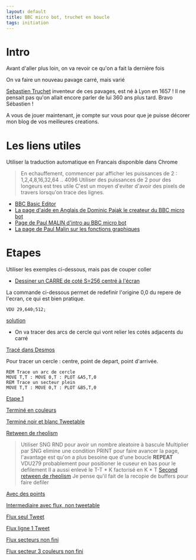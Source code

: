 ```yaml
---
layout: default
title: BBC micro bot, truchet en boucle
tags: initiation
---
```

# Intro

Avant d'aller plus loin, on va revoir ce qu'on a fait la dernière fois

On va faire un nouveau pavage carré, mais varié

[Sebastien Truchet](https://fr.wikipedia.org/wiki/S%C3%A9bastien_Truchet) inventeur de ces pavages, est né à Lyon en 1657 ! Il ne pensait pas qu'on allait encore parler de lui 360 ans plus tard. Bravo Sébastien !

A vous de jouer maintenant, je compte sur vous pour que je puisse décorer mon blog de vos meilleures creations.

# Les liens utiles

Utiliser la traduction automatique en Francais disponible dans Chrome

>En echauffement, commencer par afficher les puissances de 2 : 1,2,4,8,16,32,64 .. 4096
>Utiliser des puissances de 2 pour des longeurs est tres utile 
>C'est un moyen d'eviter d'avoir des pixels de travers lorsqu'on trace des lignes.

- [BBC Basic Editor](https://bbcmic.ro/)
- [La page d'aide en Anglais de Dominic Pajak le createur du BBC micro bot](https://www.bbcmicrobot.com/learn/index.html)
- [Page de Paul MALIN d'intro au BBC micro bot](https://translate.google.com/translate?sl=en&tl=fr&u=https://blog.mousefingers.com/post/bbc/bbc_bbcmicrobot/)
- [La page de Paul Malin sur les fonctions graphiques](https://blog.mousefingers.com/post/bbc/bbc_reference/)

# Etapes

Utiliser les exemples ci-dessous, mais pas de couper coller

- [Dessiner un CARRE de coté S=256 centré à l'écran](https://bbcmic.ro/#%7B%22v%22%3A1%2C%22program%22%3A%22MODE2%5CnS%3D128%5CnVDU%2029%2C640%3B512%3B%5CnMOVE%200%2C0%5CnPLOT%20153%2C100%2C0%5Cn%22%7D)

La commande ci-dessous permet de redefinir l'origine 0,0 du repere de l'ecran, ce qui est bien pratique.

```basic
VDU 29,640;512;
```
[solution](https://bbcmic.ro/#%7B%22v%22%3A1%2C%22program%22%3A%22MODE2%5CnS%3D256%5CnVDU%2029%2C640%3B512%3B%5CnMOVE%200%2C0%5CnT%3DS%2F2%5CnMOVE%20T%2CT%5CnDRAW%20-T%2CT%20%5CnDRAW%20-T%2C-T%20%5CnDRAW%20T%2C-T%20%5CnDRAW%20T%2CT%20%5Cn%5Cn%22%7D)

- On va tracer des arcs de cercle qui vont relier les cotés adjacents du carré

[Tracé dans Desmos](https://www.desmos.com/calculator/of9rjtqrlo)

Pour tracer un cercle : centre, point de depart, point d'arrivée.
```basic
REM Trace un arc de cercle
MOVE T,T : MOVE 0,T : PLOT &A5,T,0
REM Trace un secteur plein
MOVE T,T : MOVE 0,T : PLOT &B5,T,0
```

[Etape 1](https://bbcmic.ro/#%7B%22v%22%3A1%2C%22program%22%3A%22MODE1%5CnS%3D128*4%5CnVDU%2029%2C640%3B512%3B%5CnMOVE%200%2C0%5CnT%3DS%2F2%5CnMOVE%20T%2CT%5CnDRAW%20-T%2CT%20%5CnDRAW%20-T%2C-T%20%5CnDRAW%20T%2C-T%20%5CnDRAW%20T%2CT%20%5CnGCOL%200%2C1%20%3A%20PROCS%2811%2F8%2C%26B5%29%5CnGCOL%200%2C2%20%3A%20PROCS%2810%2F8%2C%26B5%29%5CnGCOL%200%2C3%20%3A%20PROCS%281%2C%26A5%29%5CnGCOL%200%2C1%20%3A%20PROCS%286%2F8%2C%26B5%29%5CnGCOL%200%2C0%20%3A%20PROCS%285%2F8%2C%26B5%29%5CnEND%5CnDEF%20PROCS%28R%2CCODE%29%5CnMOVE%20T%2CT%20%3A%20MOVE%20T-T*R%2CT%20%3A%20PLOT%20CODE%2CT%2CT-T*R%5CnENDPROC%22%7D)

[Terminé en couleurs](https://bbcmic.ro/#%7B%22v%22%3A1%2C%22program%22%3A%22MODE2%5CnS%3D128*3%5CnT%3DS%2F2%5CnFOR%20I%3D0%20TO%205%5CnFOR%20J%3D0%20TO%205%5CnVDU%2029%2CI*S%3BJ*S%3B%5CnREM%20VDU%2029%2C640%3B512%3B%5CnA%3DRND%282%29%5CnIF%20A%3D1%20THEN%20PROCR%281%2C1%29%20%3A%20PROCR%28-1%2C-1%29%20ELSE%20PROCR%28-1%2C1%29%20%3A%20PROCR%281%2C-1%29%5CnNEXT%20J%5CnNEXT%20I%5CnEND%5CnDEF%20PROCR%28FX%2CFY%29%5CnGCOL%200%2C1%20%3A%20PROCS%2811%2F8%2C%26B5%29%20%5CnGCOL%200%2C2%20%3A%20PROCS%2810%2F8%2C%26B5%29%5CnGCOL%200%2C0%20%3A%20PROCS%281%2C%26A5%29%5CnGCOL%200%2C1%20%3A%20PROCS%286%2F8%2C%26B5%29%5CnGCOL%200%2C0%20%3A%20PROCS%285%2F8%2C%26B5%29%5CnENDPROC%5CnDEF%20PROCS%28R%2CCODE%29%5CnIF%20FX*FY%3D%201%20THEN%20MOVE%20T*FX%2CT*FY%20%3A%20MOVE%20%28T-T*R%29*FX%2CT*FY%20%3A%20PLOT%20CODE%2CT*FX%2C%28T-T*R%29*FY%5CnIF%20FX*FY%3D-1%20THEN%20MOVE%20T*FX%2CT*FY%20%3A%20MOVE%20T*FX%2C%28T-T*R%29*FY%20%3A%20PLOT%20CODE%2C%28T-T*R%29*FX%2CT*FY%5CnENDPROC%22%7D)

[Terminé noir et blanc Tweetable](https://bbcmic.ro/#%7B%22v%22%3A1%2C%22program%22%3A%22MODE0%5CnS%3D128%5CnT%3DS%2F2%5CnFOR%20I%3D0%20TO%2010%5CnFOR%20J%3D0%20TO%208%5CnVDU%2029%2CI*S%3BJ*S%3B%5CnA%3DRND%282%29%5CnIF%20A%3D1%20THEN%20PROCR%281%2C1%29%20%3A%20PROCR%28-1%2C-1%29%20ELSE%20PROCR%28-1%2C1%29%20%3A%20PROCR%281%2C-1%29%5CnNEXT%20J%5CnNEXT%20I%5CnEND%5CnDEF%20PROCR%28FX%2CFY%29%5CnPROCS%2811%2F8%2C1%29%20%5CnPROCS%284.5%2F8%2C0%29%5CnENDPROC%5CnDEF%20PROCS%28R%2CC%29%5CnGCOL%200%2CC%5CnMOVE%20T*FX%2CT*FY%5CnK%3DT-T*R%5CnIF%20A%3D1%20THEN%20MOVE%20K*FX%2CT*FY%20%3A%20PLOT%20%26B5%2CT*FX%2CK*FY%20ELSE%20MOVE%20T*FX%2CK*FY%20%3A%20PLOT%20%26B5%2CK*FX%2CT*FY%5CnENDPROC%22%7D)

[Retween de rheolism](https://bbcmic.ro/#%7B%22v%22%3A1%2C%22program%22%3A%22MODE0%5CnT%25%3D64%5CnVDU279%3B0%3B0%3B0%3B0%3B31%3B27%5CnREPEAT%5CnPRINT'''%5CnFORI%25%3D0TO10%5CnVDU29%2CI%25*T%25*2%3BT%25%3B%5CnPROCQ%28SGN%20RND%29%5CnNEXT%5CnUNTIL0%5CnDEF%20PROCQ%28A%25%29%5CnPROCR%28A%25*T%25%2CT%25%29%5CnPROCR%28-A%25*T%25%2C-T%25%29%5CnENDPROC%5CnDEF%20PROCR%28X%25%2CY%25%29%5CnPROCS%28-3%2F8%2C%26B5%29%5CnPROCS%287%2F16%2C%26B7%29%5CnENDPROC%5CnDEF%20PROCS%28K%2CP%25%29%5CnMOVEX%25%2CY%25%5CnIF%20A%25%3E0%20MOVEK*X%25%2CY%25%20%3A%20PLOTP%25%2CX%25%2CK*Y%25%20ELSE%20MOVEX%25%2CK*Y%25%20%3A%20PLOTP%25%2CK*X%25%2CY%25%5CnENDPROC%22%7D)
>Utiliser SNG RND pour avoir un nombre aleatoire à bascule
>Multiplier par SNG elimine une condition
>PRINT pour faire avancer la page, l'avantage est qu'on a plus besoine que d'une boucle **REPEAT**
>VDU279 probablement pour positioner le cuseur en bas pour le defilement
>Il a aussi enlevé le T-T * K factorisé en K * T 
[Second retween de rheolism](https://bbcmic.ro/#%7B%22v%22%3A1%2C%22program%22%3A%22MODE0%3AVDU29%2C64%3B960%3B%3AFORA%25%3D0TO1%3ACLS%3APROCQ%28A%25*2-1%29%3AFORY%25%3D0TO3%3AF%25%3DHIMEM%2BY%25*640%3AT%25%3D%40%25%2B256*A%25%2B64*Y%25%3AFORX%25%3D0TO63STEP4%3AT%25!X%25%3DF%25!X%25%3ANEXT%2C%2C%3AVDU279%3B0%3B0%3B0%3B0%3B31%3B31%5CnREPEATFORL%25%3D0TO7%3AR%25%3D65535ANDRND%3AFORY%25%3D0TO3%3APRINT%3AFORX%25%3D0TO9%3AT%25%3DHIMEM%2BL%25*2560%2BY%25*640%2BX%25*64%3AF%25%3D64*Y%25%2B%40%25%2B%28256ANDR%25*2%5EX%25%29%3AFORI%25%3D0TO63STEP4%3AT%25!I%25%3DF%25!I%25%3ANEXT%2C%2C%2C%3AUNTIL0%5CnDEFPROCQ%28A%25%29PROCR%28A%25*64%2C64%29%3APROCR%28-A%25*64%2C-64%29%3AENDPROC%5CnDEFPROCR%28X%25%2CY%25%29PROCS%28-3%2F8%2C%26B5%29%3APROCS%287%2F16%2C%26B7%29%3AENDPROC%5CnDEFPROCS%28K%2CP%25%29MOVEX%25%2CY%25%3AIFA%25%3E0MOVEK*X%25%2CY%25%3APLOTP%25%2CX%25%2CK*Y%25%3AENDPROC%20ELSEMOVEX%25%2CK*Y%25%3APLOTP%25%2CK*X%25%2CY%25%3AENDPROC%22%7D)
>Je pense qu'il fait de la recopie de buffers pour faire defiler


[Avec des points](https://bbcmic.ro/#%7B%22v%22%3A1%2C%22program%22%3A%22MODE2%5CnS%3D128*3%5CnT%3DS%2F2%5CnFOR%20I%3D0%20TO%205%5CnFOR%20J%3D0%20TO%205%5CnVDU%2029%2CI*S%3BJ*S%3B%5CnREM%20VDU%2029%2C640%3B512%3B%5CnA%3DRND%282%29%5CnIF%20A%3D1%20THEN%20FX%3D1%20%3A%20FY%3D1%20%3A%20PROCR%20%3A%20FX%3D-1%20%3A%20FY%3D-1%20%3A%20PROCR%5CnIF%20A%3D2%20THEN%20FX%3D-1%20%3A%20FY%3D1%20%3A%20PROCR%20%3A%20FX%3D1%20%3A%20FY%3D-1%20%3A%20PROCR%5CnNEXT%20J%5CnNEXT%20I%5CnEND%5CnDEF%20PROCR%5CnGCOL%200%2C1%20%3A%20PROCS%2811%2F8%2C%26B5%29%20%5CnGCOL%200%2C2%20%3A%20PROCS%2810%2F8%2C%26B5%29%5CnGCOL%200%2C0%20%3A%20PROCS%281%2C%26A5%29%5CnGCOL%200%2C1%20%3A%20PROCS%286%2F8%2C%26B5%29%5CnGCOL%200%2C0%20%3A%20PROCS%284.5%2F8%2C%26B5%29%5CnGCOL%200%2C4%20%3A%20MOVE%200%2CT*FY%20%3A%20PLOT%20153%2CT%2F8%2C0%5CnGCOL%200%2C5%20%3A%20MOVE%20T*FX%2C0%20%3A%20PLOT%20153%2CT%2F8%2C0%5CnGCOL%200%2C6%20%3A%20MOVE%20T*FX*%281-0.86%29%2CT*FY*0.5%20%3A%20PLOT%20153%2CT%2F8%2C0%5CnGCOL%200%2C7%20%3A%20MOVE%20T*FX*.5%2CT*FY*%281-0.86%29%20%3A%20PLOT%20153%2CT%2F8%2C0%5CnENDPROC%5CnDEF%20PROCS%28R%2CCODE%29%5CnIF%20FX*FY%3D%201%20THEN%20MOVE%20T*FX%2CT*FY%20%3A%20MOVE%20%28T-T*R%29*FX%2CT*FY%20%3A%20PLOT%20CODE%2CT*FX%2C%28T-T*R%29*FY%5CnIF%20FX*FY%3D-1%20THEN%20MOVE%20T*FX%2CT*FY%20%3A%20MOVE%20T*FX%2C%28T-T*R%29*FY%20%3A%20PLOT%20CODE%2C%28T-T*R%29*FX%2CT*FY%5CnENDPROC%22%7D)

[Intermediaire avec flux, non tweetable](https://bbcmic.ro/#%7B%22v%22%3A1%2C%22program%22%3A%22MODE2%5CnS%3D128*3%5CnT%3DS%2F2%5CnFOR%20I%3D0%20TO%203%5CnFOR%20J%3D0%20TO%203%5CnVDU%2029%2CI*S%3BJ*S%3B%5CnREM%20VDU%2029%2C640%3B512%3B%5CnA%3DRND%282%29%5CnIF%20A%3D1%20THEN%20FX%3D1%20%3A%20FY%3D1%20%3A%20PROCR%20%3A%20FX%3D-1%20%3A%20FY%3D-1%20%3A%20PROCR%5CnIF%20A%3D2%20THEN%20FX%3D-1%20%3A%20FY%3D1%20%3A%20PROCR%20%3A%20FX%3D1%20%3A%20FY%3D-1%20%3A%20PROCR%5CnNEXT%20J%5CnNEXT%20I%5CnPROCCYCLE%5CnEND%5CnDEF%20PROCR%5CnGCOL%200%2C1%20%3A%20PROCS%2811%2F8%2C%26B5%29%20%5CnGCOL%200%2C2%20%3A%20PROCS%2810%2F8%2C%26B5%29%5CnGCOL%200%2C0%20%3A%20PROCS%281%2C%26A5%29%5CnGCOL%200%2C1%20%3A%20PROCS%286%2F8%2C%26B5%29%5CnGCOL%200%2C0%20%3A%20PROCS%284.5%2F8%2C%26B5%29%5CnSW%3D0%5CnFOR%20AN%3D0%20TO%208%5CnIF%20%28%28I%2BJ%29%20MOD%202%29%3D0%20THEN%20GCOL%200%2C%28AN%20MOD%208%29%2B4%20%3A%20MOVE%20T*FX*%281-SIN%283.14*AN%2F16%29%29%2CT*FY*%281-COS%283.14*AN%2F16%29%29%20%3A%20PLOT%20153%2CT%2F8%2C0%5CnIF%20%28%28I%2BJ%29%20MOD%202%29%3D1%20THEN%20GCOL%200%2C%28%288-AN%29%20MOD%208%29%2B4%20%3A%20MOVE%20T*FX*%281-SIN%283.14*AN%2F16%29%29%2CT*FY*%281-COS%283.14*AN%2F16%29%29%20%3A%20PLOT%20153%2CT%2F8%2C0%5CnNEXT%20AN%5CnENDPROC%5CnDEF%20PROCS%28R%2CCODE%29%5CnIF%20FX*FY%3D%201%20THEN%20MOVE%20T*FX%2CT*FY%20%3A%20MOVE%20%28T-T*R%29*FX%2CT*FY%20%3A%20PLOT%20CODE%2CT*FX%2C%28T-T*R%29*FY%5CnIF%20FX*FY%3D-1%20THEN%20MOVE%20T*FX%2CT*FY%20%3A%20MOVE%20T*FX%2C%28T-T*R%29*FY%20%3A%20PLOT%20CODE%2C%28T-T*R%29*FX%2CT*FY%5CnENDPROC%5CnDEF%20PROCCYCLE%5CnK%3D4%20%3A%20REM%20logical%20colour%20to%20keep%20%5CnFOR%20Z%3D1%20TO%201000%5CnFOR%20L%3D4%20TO%2011%20%3A%20REM%20Only%20set%201-15%2C%20leave%200%20as%20black%5CnP%3D4%20%3A%20REM%20physical%20colour%20to%20set%5CnIF%20L%3DK%20THEN%20P%3D5%20%3A%20REM%20set%20physical%20colour%20to%20magenta%5CnVDU%2019%2CL%2CP%2C0%2C0%2C0%5CnNEXT%20L%5CnK%3DK%2B1%5CnIF%20K%3E11%20THEN%20K%3D4%5Cn*FX%2019%5CnNEXT%20Z%5CnENDPROC%22%7D)

[Flux seul Tweet](https://bbcmic.ro/#%7B%22v%22%3A1%2C%22program%22%3A%22MODE2%5CnS%3D128*3%5CnT%3DS%2F2%5CnFORI%3D0TO3%5CnFORJ%3D0TO3%5CnVDU29%2CI*S%3BJ*S%3B%5CnA%3DRND%282%29%5CnIFA%3D1THENFX%3D1%3AFY%3D1%3APROCR%3AFX%3D-1%3AFY%3D-1%3APROCR%20ELSEFX%3D-1%3AFY%3D1%3APROCR%3AFX%3D1%3AFY%3D-1%3APROCR%5CnNEXTJ%5CnNEXTI%5CnPROCC%5CnEND%5CnDEF%20PROCR%5CnFOR%20AN%3D0TO8%5CnW%3D%28I%2BJ%29%20MOD%202%5CnSI%3D1-SIN%283.14*AN%2F16%29%5CnCO%3D1-COS%283.14*AN%2F16%29%5CnIFW%3D0%20THEN%20GCOL0%2C%28AN%20MOD%208%29%2B4%3AMOVET*FX*SI%2CT*FY*CO%3APLOT%20153%2CT%2F8%2C0%20ELSEGCOL0%2C%28%288-AN%29MOD8%29%2B4%3AMOVET*FX*SI%2CT*FY*CO%3APLOT%20153%2CT%2F8%2C0%5CnNEXTAN%5CnENDPROC%5CnDEF%20PROCC%5CnK%3D4%20%5CnFORZ%3D1TO1E9%5CnFORL%3D4TO11%5CnP%3D4%5CnIFL%3DK%20THENP%3D5%5CnVDU%2019%2CL%2CP%2C0%2C0%2C0%5CnNEXT%20L%5CnK%3DK%2B1%5CnIF%20K%3E11%20THEN%20K%3D4%5Cn*FX%2019%5CnNEXT%20Z%5CnENDPROC%22%7D)

[Flux ligne 1 Tweet](https://bbcmic.ro/#%7B%22v%22%3A1%2C%22program%22%3A%22MODE2%5CnS%3D128%5CnT%3DS%2F2%5CnFORI%3D0TO3%5CnFORJ%3D0TO3%5CnVDU29%2CI*S%3BJ*S%3B%5CnA%3DRND%282%29%5CnIFA%3D1THENPROCR%281%2C1%29%3APROCR%28-1%2C-1%29%20ELSEPROCR%28-1%2C1%29%3APROCR%281%2C-1%29%5CnNEXTJ%5CnNEXTI%5CnPROCC%5CnEND%5CnDEF%20PROCR%28FX%2CFY%29%5CnFOR%20AN%3D0TO8%5CnW%3D%28I%2BJ%29MOD2%5CnB%3D3.14*AN%2F16%5CnU%3DCOS%28B%29%5CnV%3DSIN%28B%29%5CnIFW%3D0%20THEN%20GCOL0%2C%28AN%20MOD%208%29%2B4%3APROCD%20ELSEGCOL0%2C%28%288-AN%29MOD8%29%2B4%3APROCD%20%5CnNEXTAN%5CnENDPROC%5CnDEF%20PROCD%5CnMOVET*FX*%281-U*.8%29%2CT*FY*%281-V*.8%29%3ADRAW%20T*FX*%281-U*1.2%29%2CT*FY*%281-V*1.2%29%5CnENDPROC%5CnDEF%20PROCC%5CnK%3D4%20%5CnFORZ%3D1TO1E9%5CnFORL%3D4TO11%5CnP%3D4%5CnIFL%3DK%20THENP%3D5%5CnVDU%2019%2CL%2CP%2C0%2C0%2C0%5CnNEXT%20L%5CnK%3DK%2B1%5CnIF%20K%3E11%20THEN%20K%3D4%5Cn*FX%2019%5CnNEXT%20Z%5CnENDPROC%22%7D)

[Flux secteurs non fini](https://bbcmic.ro/#%7B%22v%22%3A1%2C%22program%22%3A%22MODE2%5CnS%3D128*3%5CnT%3DS%2F2%5CnFORI%3D0TO2%5CnFORJ%3D0TO2%5CnVDU29%2CI*S%3BJ*S%3B%5CnA%3DRND%282%29%5CnIFA%3D1THENFX%3D1%3AFY%3D1%3APROCR%3AFX%3D-1%3AFY%3D-1%3APROCR%20ELSEFX%3D-1%3AFY%3D1%3APROCR%3AFX%3D1%3AFY%3D-1%3APROCR%5CnNEXTJ%5CnNEXTI%5CnPROCC%5CnEND%5CnDEF%20PROCR%5CnFOR%20AN%3D0TO7%5CnW%3D%28I%2BJ%29MOD2%5CnB%3D3.14*AN%2F16%5CnC%3D3.14*%28AN%2B1%29%2F16%5CnU%3DCOS%28B%29%5CnV%3DSIN%28B%29%5CnU2%3DCOS%28C%29%5CnV2%3DSIN%28C%29%5CnIFW%3D0%20THEN%20GCOL0%2C%28AN%20MOD%208%29%2B4%3APROCD%20ELSEGCOL0%2C%28%288-AN%29MOD8%29%2B4%3APROCD%20%5CnNEXTAN%5CnMOVE%20T*FX%2CT*FY%5CnIF%20A%3D1%20MOVE%20.25*T*FX%2CT*FY%20%3A%20PLOT%20%26B7%2CT*FX%2C.25*T*FY%20%5CnIF%20A%3D2%20MOVE%20T*FX%2C.25*T*FY%20%3A%20PLOT%20%26B7%2C.25*T*FX%2CT*FY%5CnENDPROC%5CnDEF%20PROCD%5CnREM%20MOVE%20T*FX*%281-U*.8%29%2CT*FY*%281-V*.8%29%3ADRAW%20T*FX*%281-U*1.2%29%2CT*FY*%281-V*1.2%29%5CnMOVE%20T*FX%2CT*FY%5CnIF%20A%3D1%20THEN%20MOVE%20T*FX*%281-U*1.25%29%2CT*FY*%281-V*1.25%29%20%3A%20PLOT%20%26B5%2CT*FX*%281-U2*1.25%29%2CT*FY*%281-V2*1.25%29%20%5CnIF%20A%3D2%20THEN%20MOVE%20T*FX*%281-U2*1.25%29%2CT*FY*%281-V2*1.25%29%20%3A%20PLOT%20%26B5%2CT*FX*%281-U*1.25%29%2CT*FY*%281-V*1.25%29%5CnENDPROC%5CnDEF%20PROCC%5CnK%3D4%20%5CnFORZ%3D1TO1E9%5CnFORL%3D4TO11%5CnP%3D4%5CnIFL%3DK%20THENP%3D5%5CnVDU%2019%2CL%2CP%2C0%2C0%2C0%5CnNEXT%20L%5CnK%3DK%2B1%5CnIF%20K%3E11%20THEN%20K%3D4%5Cn*FX%2019%5CnNEXT%20Z%5CnENDPROC%22%7D)

[Flux secteur 3 couleurs non fini](https://bbcmic.ro/#%7B%22v%22%3A1%2C%22program%22%3A%22MODE1%5CnVDU%2019%2C0%2C4%2C0%2C0%2C0%5CnS%3D128*2%5CnT%3DS%2F2%5CnFORI%3D0TO5%5CnFORJ%3D0TO5%5CnVDU29%2CI*S%3BJ*S%3B%5CnA%3DRND%282%29%5CnIFA%3D1THENFX%3D1%3AFY%3D1%3APROCR%3AFX%3D-1%3AFY%3D-1%3APROCR%20ELSEFX%3D-1%3AFY%3D1%3APROCR%3AFX%3D1%3AFY%3D-1%3APROCR%5CnNEXTJ%5CnNEXTI%5CnEND%5CnDEF%20PROCR%5CnFOR%20AN%3D0TO2%5CnW%3D%28I%2BJ%29MOD2%5CnB%3D3.14*AN%2F6%5CnC%3D3.14*%28AN%2B1%29%2F6%5CnU%3DCOS%28B%29%5CnV%3DSIN%28B%29%5CnU2%3DCOS%28C%29%5CnV2%3DSIN%28C%29%5CnIFW%3D0%20THEN%20GCOL0%2CAN%2B1%3APROCD%20ELSEGCOL0%2C%282-AN%29%2B1%3APROCD%20%5CnNEXTAN%5CnMOVE%20T*FX%2CT*FY%5CnIF%20A%3D1%20MOVE%20.25*T*FX%2CT*FY%20%3A%20PLOT%20%26B7%2CT*FX%2C.25*T*FY%20%5CnIF%20A%3D2%20MOVE%20T*FX%2C.25*T*FY%20%3A%20PLOT%20%26B7%2C.25*T*FX%2CT*FY%5CnENDPROC%5CnDEF%20PROCD%5CnMOVE%20T*FX%2CT*FY%5CnIF%20A%3D1%20THEN%20MOVE%20T*FX*%281-U*1.25%29%2CT*FY*%281-V*1.25%29%20%3A%20PLOT%20%26B5%2CT*FX*%281-U2*1.25%29%2CT*FY*%281-V2*1.25%29%20%5CnIF%20A%3D2%20THEN%20MOVE%20T*FX*%281-U2*1.25%29%2CT*FY*%281-V2*1.25%29%20%3A%20PLOT%20%26B5%2CT*FX*%281-U*1.25%29%2CT*FY*%281-V*1.25%29%5CnENDPROC%22%7D)

